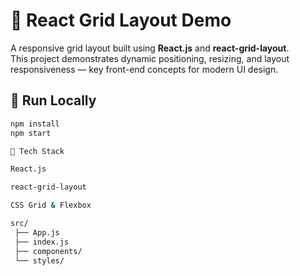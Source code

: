 # 🧩 React Grid Layout Demo

A responsive grid layout built using **React.js** and **react-grid-layout**.  
This project demonstrates dynamic positioning, resizing, and layout responsiveness — key front-end concepts for modern UI design.

## 🚀 Run Locally
```bash
npm install
npm start

🧠 Tech Stack

React.js

react-grid-layout

CSS Grid & Flexbox

src/
 ├── App.js
 ├── index.js
 ├── components/
 └── styles/


